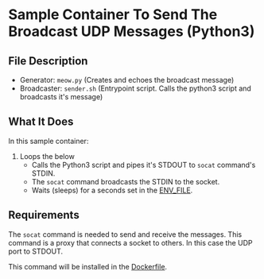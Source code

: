 # Sample Container To Send The Broadcast UDP Messages (Python3)

## File Description

- Generator: `meow.py` (Creates and echoes the broadcast message)
- Broadcaster: `sender.sh` (Entrypoint script. Calls the python3 script and broadcasts it's message)

## What It Does

In this sample container:

1. Loops the below
    - Calls the Python3 script and pipes it's STDOUT to `socat` command's STDIN.
    - The `socat` command broadcasts the STDIN to the socket.
    - Waits (sleeps) for a seconds set in the [ENV_FILE](../../ENV_FILE).

## Requirements

The `socat` command is needed to send and receive the messages. This command is a proxy that connects a socket to others. In this case the UDP port to STDOUT.

This command will be installed in the [Dockerfile](./Dockerfile).
